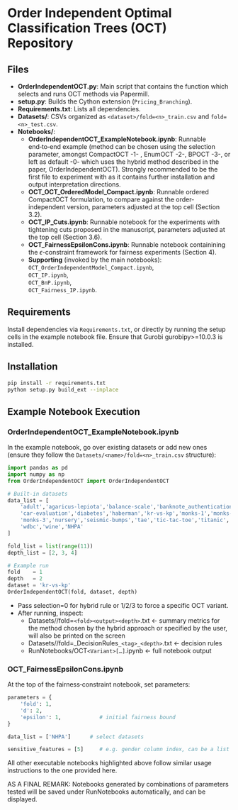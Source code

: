 # Order Independent Optimal Classification Trees (OCT) Repository



## Files

- **OrderIndependentOCT.py**: Main script that contains the function which selects and runs OCT methods via Papermill.
- **setup.py**: Builds the Cython extension (`Pricing_Branching`).
- **Requirements.txt**: Lists all dependencies.
- **Datasets/**: CSVs organized as `<dataset>/fold=<n>_train.csv` and `fold=<n>_test.csv`.
- **Notebooks/**:
  - **OrderIndependentOCT\_ExampleNotebook.ipynb**: Runnable end‑to‑end example (method can be chosen using the selection parameter, amongst CompactOCT -1- , EnumOCT -2-, BPOCT -3-, or left as default -0- which uses the hybrid method described in the paper, OrderIndependentOCT). Strongly recommended to be the first file to experiment with as it contains further installation and output interpretation directions. 
  - **OCT\_OCT\_OrderedModel\_Compact.ipynb**: Runnable ordered CompactOCT formulation, to compare against the order-independent version,  parameters adjusted at the top cell (Section 3.2).
  - **OCT\_IP\_Cuts.ipynb**: Runnable notebook for the experiments with tightening cuts proposed in the manuscript, parameters adjusted at the top cell (Section 3.6).
  - **OCT\_FairnessEpsilonCons.ipynb**: Runnable notebook containining the $\epsilon$-constraint framework for fairness experiments (Section 4).
  - **Supporting** (invoked by the main notebooks):\
    `OCT_OrderIndependentModel_Compact.ipynb`,\
    `OCT_IP.ipynb`,\
    `OCT_BnP.ipynb`,\
    `OCT_Fairness_IP.ipynb`.

## Requirements

Install dependencies via `Requirements.txt`, or directly by running the setup cells in the example notebook file.
Ensure that Gurobi gurobipy>=10.0.3 is installed.


## Installation

```bash
pip install -r requirements.txt
python setup.py build_ext --inplace
```

## Example Notebook Execution

### OrderIndependentOCT\_ExampleNotebook.ipynb

In the example notebook, go over existing datasets or add new ones (ensure they follow the `Datasets/<name>/fold=<n>_train.csv` structure):

```python
import pandas as pd
import numpy as np
from OrderIndependentOCT import OrderIndependentOCT

# Built-in datasets
data_list = [
    'adult','agaricus-lepiota','balance-scale','banknote_authentication',
    'car-evaluation','diabetes','haberman','kr-vs-kp','monks-1','monks-2',
    'monks-3','nursery','seismic-bumps','tae','tic-tac-toe','titanic',
    'wdbc','wine','NHPA'
]

fold_list = list(range(11))
depth_list = [2, 3, 4]

# Example run
fold    = 1
depth   = 2
dataset = 'kr-vs-kp'
OrderIndependentOCT(fold, dataset, depth)
```

 - Pass selection=0 for hybrid rule or 1/2/3 to force a specific OCT variant.
 - After running, inspect:
     * Datasets/<dataset>/fold=```<fold><output><depth>```.txt  ← summary metrics for the method chosen by the hybrid approach or specified by the user, will also be printed on the screen
     * Datasets/<dataset>/fold=<fold>_DecisionRules```_<tag>_<depth>```.txt  ← decision rules
     * RunNotebooks/OCT```<Variant>[…]```.ipynb  ← full notebook output

### OCT\_FairnessEpsilonCons.ipynb

At the top of the fairness‐constraint notebook, set parameters:

```python
parameters = {
    'fold': 1,
    'd': 2,
    'epsilon': 1,            # initial fairness bound
}

data_list = ['NHPA']      # select datasets

sensitive_features = [5]     # e.g. gender column index, can be a list of features
```

All other executable notebooks highlighted above follow similar usage instructions to the one provided here.

AS A FINAL REMARK: Notebooks generated by combinations of parameters tested will be saved under RunNotebooks automatically, and can be displayed. 

